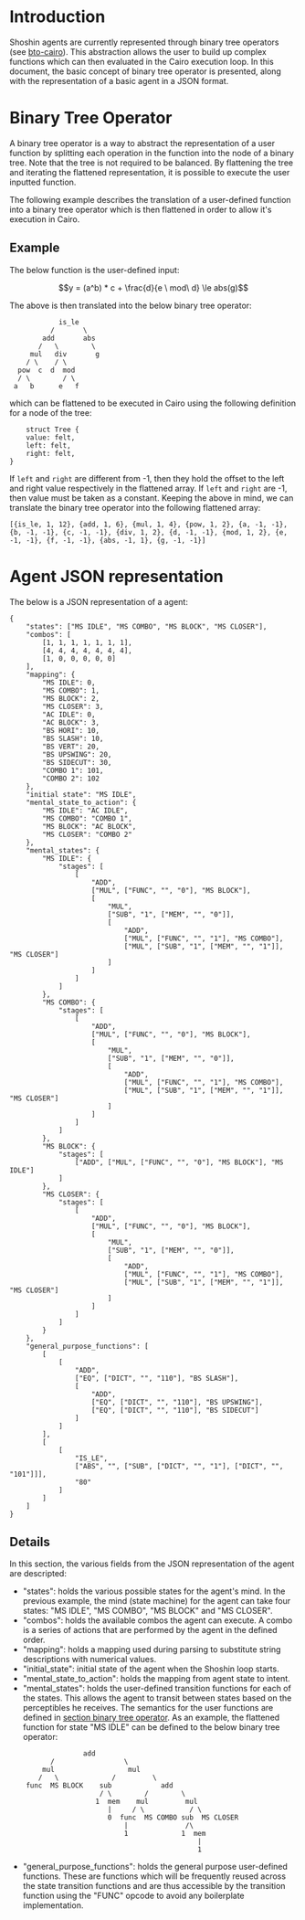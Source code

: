 # Introduction

Shoshin agents are currently represented through binary tree operators (see [bto-cairo](https://github.com/greged93/bto-cairo)). This abstraction allows the user to build up complex functions which can then evaluated in the Cairo execution loop. In this document, the basic concept of binary tree operator is presented, along with the representation of a basic agent in a JSON format.

# Binary Tree Operator

A binary tree operator is a way to abstract the representation of a user function by splitting each operation in the function into the node of a binary tree. Note that the tree is not required to be balanced. By flattening the tree and iterating the flattened representation, it is possible to execute the user inputted function.

The following example describes the translation of a user-defined function into a binary tree operator which is then flattened in order to allow it's execution in Cairo.

## Example

The below function is the user-defined input:

$$y = (a^b) * c + \frac{d}{e \ mod\ d} \le abs(g)$$

The above is then translated into the below binary tree operator:

```
            is_le
          /       \
        add       abs
       /   \        \
     mul   div       g
    / \    / \
  pow  c  d  mod
  / \        / \
 a   b      e   f
```

which can be flattened to be executed in Cairo using the following definition for a node of the tree:

```
    struct Tree {
    value: felt,
    left: felt,
    right: felt,
}
```

If `left` and `right` are different from -1, then they hold the offset to the left and right value respectively in the flattened array. If `left` and `right` are -1, then value must be taken as a constant. Keeping the above in mind, we can translate the binary tree operator into the following flattened array:

```
[{is_le, 1, 12}, {add, 1, 6}, {mul, 1, 4}, {pow, 1, 2}, {a, -1, -1}, {b, -1, -1}, {c, -1, -1}, {div, 1, 2}, {d, -1, -1}, {mod, 1, 2}, {e, -1, -1}, {f, -1, -1}, {abs, -1, 1}, {g, -1, -1}]
```

# Agent JSON representation

The below is a JSON representation of a agent:

```
{
    "states": ["MS IDLE", "MS COMBO", "MS BLOCK", "MS CLOSER"],
    "combos": [
        [1, 1, 1, 1, 1, 1, 1],
        [4, 4, 4, 4, 4, 4, 4],
        [1, 0, 0, 0, 0, 0]
    ],
    "mapping": {
        "MS IDLE": 0,
        "MS COMBO": 1,
        "MS BLOCK": 2,
        "MS CLOSER": 3,
        "AC IDLE": 0,
        "AC BLOCK": 3,
        "BS HORI": 10,
        "BS SLASH": 10,
        "BS VERT": 20,
        "BS UPSWING": 20,
        "BS SIDECUT": 30,
        "COMBO 1": 101,
        "COMBO 2": 102
    },
    "initial state": "MS IDLE",
    "mental_state_to_action": {
        "MS IDLE": "AC IDLE",
        "MS COMBO": "COMBO 1",
        "MS BLOCK": "AC BLOCK",
        "MS CLOSER": "COMBO 2"
    },
    "mental_states": {
        "MS IDLE": {
            "stages": [
                [
                    "ADD",
                    ["MUL", ["FUNC", "", "0"], "MS BLOCK"],
                    [
                        "MUL",
                        ["SUB", "1", ["MEM", "", "0"]],
                        [
                            "ADD",
                            ["MUL", ["FUNC", "", "1"], "MS COMBO"],
                            ["MUL", ["SUB", "1", ["MEM", "", "1"]], "MS CLOSER"]
                        ]
                    ]
                ]
            ]
        },
        "MS COMBO": {
            "stages": [
                [
                    "ADD",
                    ["MUL", ["FUNC", "", "0"], "MS BLOCK"],
                    [
                        "MUL",
                        ["SUB", "1", ["MEM", "", "0"]],
                        [
                            "ADD",
                            ["MUL", ["FUNC", "", "1"], "MS COMBO"],
                            ["MUL", ["SUB", "1", ["MEM", "", "1"]], "MS CLOSER"]
                        ]
                    ]
                ]
            ]
        },
        "MS BLOCK": {
            "stages": [
                ["ADD", ["MUL", ["FUNC", "", "0"], "MS BLOCK"], "MS IDLE"]
            ]
        },
        "MS CLOSER": {
            "stages": [
                [
                    "ADD",
                    ["MUL", ["FUNC", "", "0"], "MS BLOCK"],
                    [
                        "MUL",
                        ["SUB", "1", ["MEM", "", "0"]],
                        [
                            "ADD",
                            ["MUL", ["FUNC", "", "1"], "MS COMBO"],
                            ["MUL", ["SUB", "1", ["MEM", "", "1"]], "MS CLOSER"]
                        ]
                    ]
                ]
            ]
        }
    },
    "general_purpose_functions": [
        [
            [
                "ADD",
                ["EQ", ["DICT", "", "110"], "BS SLASH"],
                [
                    "ADD",
                    ["EQ", ["DICT", "", "110"], "BS UPSWING"],
                    ["EQ", ["DICT", "", "110"], "BS SIDECUT"]
                ]
            ]
        ],
        [
            [
                "IS_LE",
                ["ABS", "", ["SUB", ["DICT", "", "1"], ["DICT", "", "101"]]],
                "80"
            ]
        ]
    ]
}
```

## Details

In this section, the various fields from the JSON representation of the agent are descripted:

-   "states": holds the various possible states for the agent's mind. In the previous example, the mind (state machine) for the agent can take four states: "MS IDLE", "MS COMBO", "MS BLOCK" and "MS CLOSER".
-   "combos": holds the available combos the agent can execute. A combo is a series of actions that are performed by the agent in the defined order.
-   "mapping": holds a mapping used during parsing to substitute string descriptions with numerical values.
-   "initial_state": initial state of the agent when the Shoshin loop starts.
-   "mental_state_to_action": holds the mapping from agent state to intent.
-   "mental_states": holds the user-defined transition functions for each of the states. This allows the agent to transit between states based on the perceptibles he receives. The semantics for the user functions are defined in [section binary tree operator](#binary-tree-operator). As an example, the flattened function for state "MS IDLE" can be defined to the below binary tree operator:

```
                  add
          /                 \
        mul                  mul
       /   \             /         \
    func  MS BLOCK    sub            add
                      / \        /        \
                     1  mem    mul         mul
                        |     / \           / \
                        0  func  MS COMBO sub  MS CLOSER
                            |              /\
                            1             1  mem
                                              |
                                              1
```

-   "general_purpose_functions": holds the general purpose user-defined functions. These are functions which will be frequently reused across the state transition functions and are thus accessible by the transition function using the "FUNC" opcode to avoid any boilerplate implementation.
